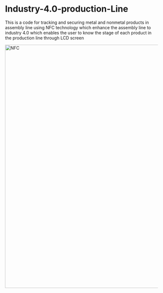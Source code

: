 # Industry-4.0-production-Line
This is a code for tracking and securing metal and nonmetal products in assembly line using NFC technology which enhance the assembly line to industry 4.0 which enables the user to know the stage of each product in the production line through LCD screen

<img width="801" alt="NFC" src="https://user-images.githubusercontent.com/68401714/138696299-759ce374-b74d-46a5-87b9-ab9e5197a441.PNG">
